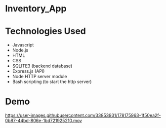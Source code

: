 # Inventory_App

# Technologies Used
* Javascript
* Node.js
* HTML
* CSS
* SQLITE3 (backend database)
* Express.js (API)
* Node HTTP server module
* Bash scripting (to start the http server)

# Demo
https://user-images.githubusercontent.com/33853931/178175963-1f50ea2f-0b87-44bd-806e-1bd721925210.mov

